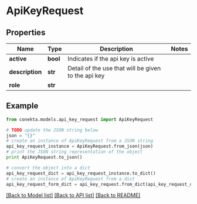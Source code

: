 # ApiKeyRequest


## Properties
Name | Type | Description | Notes
------------ | ------------- | ------------- | -------------
**active** | **bool** | Indicates if the api key is active | 
**description** | **str** | Detail of the use that will be given to the api key | 
**role** | **str** |  | 

## Example

```python
from conekta.models.api_key_request import ApiKeyRequest

# TODO update the JSON string below
json = "{}"
# create an instance of ApiKeyRequest from a JSON string
api_key_request_instance = ApiKeyRequest.from_json(json)
# print the JSON string representation of the object
print ApiKeyRequest.to_json()

# convert the object into a dict
api_key_request_dict = api_key_request_instance.to_dict()
# create an instance of ApiKeyRequest from a dict
api_key_request_form_dict = api_key_request.from_dict(api_key_request_dict)
```
[[Back to Model list]](../README.md#documentation-for-models) [[Back to API list]](../README.md#documentation-for-api-endpoints) [[Back to README]](../README.md)


